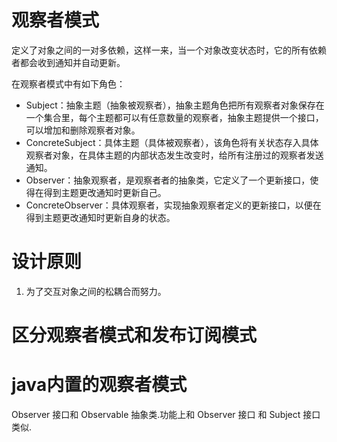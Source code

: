 # 观察者模式
定义了对象之间的一对多依赖，这样一来，当一个对象改变状态时，它的所有依赖者都会收到通知并自动更新。

在观察者模式中有如下角色：

- Subject：抽象主题（抽象被观察者），抽象主题角色把所有观察者对象保存在一个集合里，每个主题都可以有任意数量的观察者，抽象主题提供一个接口，可以增加和删除观察者对象。
- ConcreteSubject：具体主题（具体被观察者），该角色将有关状态存入具体观察者对象，在具体主题的内部状态发生改变时，给所有注册过的观察者发送通知。
- Observer：抽象观察者，是观察者者的抽象类，它定义了一个更新接口，使得在得到主题更改通知时更新自己。
- ConcreteObserver：具体观察者，实现抽象观察者定义的更新接口，以便在得到主题更改通知时更新自身的状态。


# 设计原则
1. 为了交互对象之间的松耦合而努力。

# 区分观察者模式和发布订阅模式

# java内置的观察者模式
Observer 接口和 Observable 抽象类.功能上和 Observer 接口 和 Subject 接口类似.
